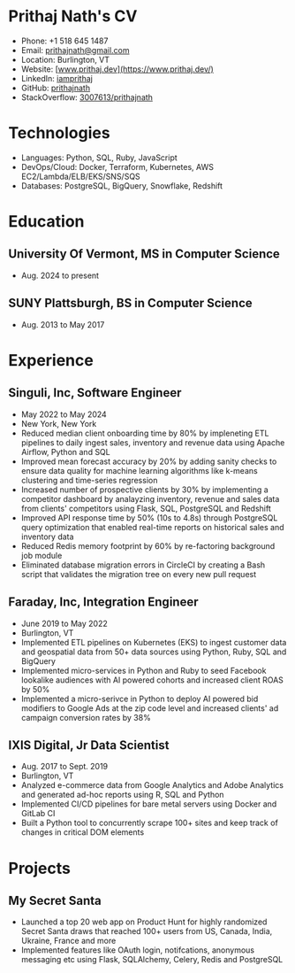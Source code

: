 # Prithaj Nath's CV

- Phone: +1 518 645 1487
- Email: [prithajnath@gmail.com](mailto:prithajnath@gmail.com)
- Location: Burlington, VT
- Website: [www.prithaj.dev](https://www.prithaj.dev/)
- LinkedIn: [iamprithaj](https://linkedin.com/in/iamprithaj)
- GitHub: [prithajnath](https://github.com/prithajnath)
- StackOverflow: [3007613/prithajnath](https://stackoverflow.com/users/3007613/prithajnath)


# Technologies

- Languages: Python, SQL, Ruby, JavaScript
- DevOps/Cloud: Docker, Terraform, Kubernetes, AWS EC2/Lambda/ELB/EKS/SNS/SQS
- Databases: PostgreSQL, BigQuery, Snowflake, Redshift
# Education

## University Of Vermont, MS in Computer Science

- Aug. 2024 to present

## SUNY Plattsburgh, BS in Computer Science

- Aug. 2013 to May 2017

# Experience

## Singuli, Inc, Software Engineer

- May 2022 to May 2024
- New York, New York
- Reduced median client onboarding time by 80% by impleneting ETL pipelines to daily ingest sales, inventory and revenue data using Apache Airflow, Python and SQL
- Improved mean forecast accuracy by 20% by adding sanity checks to ensure data quality for machine learning algorithms like k-means clustering and time-series regression
- Increased number of prospective clients by 30% by implementing a competitor dashboard by analayzing inventory, revenue and sales data from clients' competitors using Flask, SQL, PostgreSQL and Redshift
- Improved API response time by 50% (10s to 4.8s) through PostgreSQL query optimization that enabled real-time reports on historical sales and inventory data
- Reduced Redis memory footprint by 60% by re-factoring background job module
- Eliminated database migration errors in CircleCI by creating a Bash script that validates the migration tree on every new pull request

## Faraday, Inc, Integration Engineer

- June 2019 to May 2022
- Burlington, VT
- Implemented ETL pipelines on Kubernetes (EKS) to ingest customer data and geospatial data from 50+ data sources using Python, Ruby, SQL and BigQuery
- Implemented micro-services in Python and Ruby to seed Facebook lookalike audiences with AI powered cohorts and increased client ROAS by 50%
- Implemented a micro-serivce in Python to deploy AI powered bid modifiers to Google Ads at the zip code level and increased clients' ad campaign conversion rates by 38%

## IXIS Digital, Jr Data Scientist

- Aug. 2017 to Sept. 2019
- Burlington, VT
- Analyzed e-commerce data from Google Analytics and Adobe Analytics and generated ad-hoc reports using R, SQL and Python
- Implemented CI/CD pipelines for bare metal servers using Docker and GitLab CI
- Built a Python tool to concurrently scrape 100+ sites and keep track of changes in critical DOM elements

# Projects

## My Secret Santa

- Launched a top 20 web app on Product Hunt for highly randomized Secret Santa draws that reached 100+ users from US, Canada, India, Ukraine, France and more
- Implemented features like OAuth login, notifcations, anonymous messaging etc using Flask, SQLAlchemy, Celery, Redis and PostgreSQL

